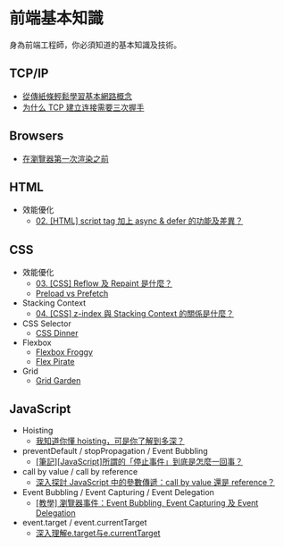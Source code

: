 # 前端基本知識
身為前端工程師，你必須知道的基本知識及技術。
## TCP/IP
- [從傳紙條輕鬆學習基本網路概念](https://medium.com/@hulitw/learning-tcp-ip-http-via-sending-letter-5d3299203660)
- [为什么 TCP 建立连接需要三次握手](https://medium.com/r/?url=https%3A%2F%2Fdraveness.me%2Fwhys-the-design-tcp-three-way-handshake%2F)
## Browsers
- [在瀏覽器第一次渲染之前](http://otischou.tw/2018/01/11/resouce-prioritization-in-browser.html)
## HTML
- 效能優化
  - [02. [HTML] script tag 加上 async & defer 的功能及差異？](https://ithelp.ithome.com.tw/articles/10216858)
## CSS
- 效能優化
  - [03. [CSS] Reflow 及 Repaint 是什麼？](https://ithelp.ithome.com.tw/articles/10217427)
  - [Preload vs Prefetch](https://cythilya.github.io/2018/07/31/preload-vs-prefetch/)
- Stacking Context
  - [04. [CSS] z-index 與 Stacking Context 的關係是什麼？](https://ithelp.ithome.com.tw/articles/10217945)
- CSS Selector
  - [CSS Dinner](https://flukeout.github.io/#)
- Flexbox
  - [Flexbox Froggy](https://flexboxfroggy.com/)
  - [Flex Pirate](https://hexschool.github.io/flexbox-pirate/index.html#/)
- Grid
  - [Grid Garden](https://cssgridgarden.com/)
## JavaScript
- Hoisting
  - [我知道你懂 hoisting，可是你了解到多深？](https://github.com/aszx87410/blog/issues/34)
- preventDefault / stopPropagation / Event Bubbling
  - [[筆記][JavaScript]所謂的「停止事件」到底是怎麼一回事？](https://ithelp.ithome.com.tw/articles/10198999)
- call by value / call by reference
  - [深入探討 JavaScript 中的參數傳遞：call by value 還是 reference？](https://github.com/aszx87410/blog/issues/30)
- Event Bubbling / Event Capturing / Event Delegation
  - [[教學] 瀏覽器事件：Event Bubbling, Event Capturing 及 Event Delegation](https://shubo.io/event-bubbling-event-capturing-event-delegation/)
- event.target / event.currentTarget
  - [深入理解e.target与e.currentTarget](https://juejin.im/post/59f16ffaf265da43085d4108)
